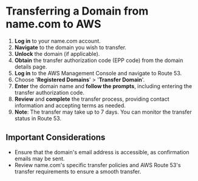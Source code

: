 
# Transferring a Domain from name.com to AWS

1. **Log in** to your name.com account.
2. **Navigate** to the domain you wish to transfer.
3. **Unlock** the domain (if applicable).
4. **Obtain** the transfer authorization code (EPP code) from the domain details page.
5. **Log in** to the AWS Management Console and navigate to Route 53.
6. Choose '**Registered Domains**' > '**Transfer Domain**'.
7. **Enter** the domain name and **follow the prompts**, including entering the transfer authorization code.
8. **Review** and **complete** the transfer process, providing contact information and accepting terms as needed.
9. **Note**: The transfer may take up to 7 days. You can monitor the transfer status in Route 53.

## Important Considerations

- Ensure that the domain's email address is accessible, as confirmation emails may be sent.
- Review name.com's specific transfer policies and AWS Route 53's transfer requirements to ensure a smooth transfer.
